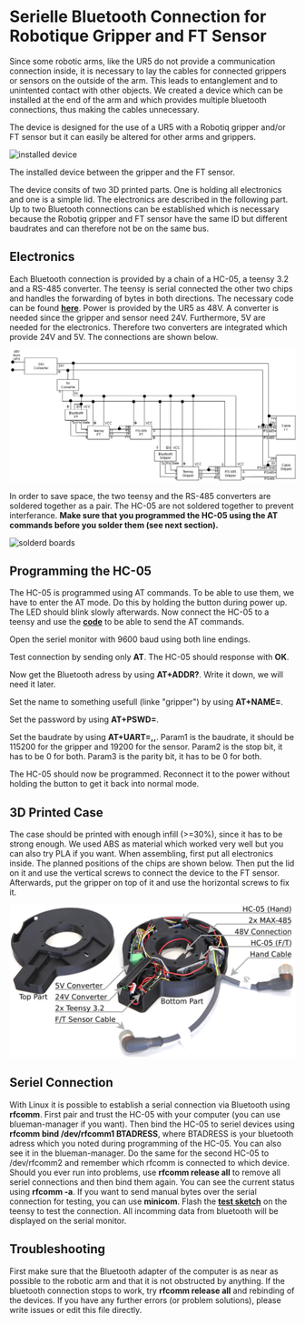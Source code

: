 # Serielle Bluetooth Connection for Robotique Gripper and FT Sensor

Since some robotic arms, like the UR5 do not provide a communication connection inside, it is necessary to lay the cables for connected grippers or sensors on the outside of the arm. This leads to entanglement and to unintented contact with other objects. We created a device which can be installed at the end of the arm and which provides multiple bluetooth connections, thus making the cables unnecessary.

The device is designed for the use of a UR5 with a Robotiq gripper and/or FT sensor but it can easily be altered for other arms and grippers.

![installed device](docs/installed_device.png)

The installed device between the gripper and the FT sensor.

The device consits of two 3D printed parts. One is holding all electronics and one is a simple lid. The electronics are described in the following part.
Up to two Bluetooth connections can be established which is necessary because the Robotiq gripper and FT sensor have the same ID but different baudrates and can therefore not be on the same bus.

## Electronics

Each Bluetooth connection is provided by a chain of a HC-05, a teensy 3.2 and a RS-485 converter. The teensy is serial connected the other two chips and handles the forwarding of bytes in both directions. The necessary code can be found [**here**](code).
Power is provided by the UR5 as 48V. A converter is needed since the gripper and sensor need 24V. Furthermore, 5V are needed for the electronics. Therefore two converters are integrated which provide 24V and 5V. The connections are shown below.

![circuit diagram](docs/wiring.png)

In order to save space, the two teensy and the RS-485 converters are soldered together as a pair. The HC-05 are not soldered together to prevent interferance. 
**Make sure that you programmed the HC-05 using the AT commands before you solder them (see next section).**

![solderd boards](docs/soldered.png)

## Programming the HC-05

The HC-05 is programmed using AT commands. To be able to use them, we have to enter the AT mode. Do this by holding the button during power up. The LED should blink slowly afterwards. Now connect the HC-05 to a teensy and use the [**code**](code/at.arduino) to be able to send the AT commands. 

Open the seriel monitor with 9600 baud using both line endings. 

Test connection by sending only **AT**. The HC-05 should response with **OK**.

Now get the Bluetooth adress by using **AT+ADDR?**. Write it down, we will need it later.

Set the name to something usefull (linke "gripper") by using **AT+NAME=<Param>**.

Set the password by using **AT+PSWD=<Param>**.

Set the baudrate by using **AT+UART=<Param>,<Param2>,<Param3>**. Param1 is the baudrate, it should be 115200 for the gripper and 19200 for the sensor. Param2 is the stop bit, it has to be 0 for both. Param3 is the parity bit, it has to be 0 for both.

The HC-05 should now be programmed. Reconnect it to the power without holding the button to get it back into normal mode.

## 3D Printed Case

The case should be printed with enough infill (>=30%), since it has to be strong enough. We used ABS as material which worked very well but you can also try PLA if you want.
When assembling, first put all electronics inside. The planned positions of the chips are shown below. Then put the lid on it and use the vertical screws to connect the device to the FT sensor. Afterwards, put the gripper on top of it and use the horizontal screws to fix it.

![assembyl](docs/open_device.png)

## Seriel Connection

With Linux it is possible to establish a serial connection via Bluetooth using **rfcomm**. First pair and trust the HC-05 with your computer (you can use blueman-manager if you want). Then bind the HC-05 to seriel devices using **rfcomm bind /dev/rfcomm1 BTADRESS**, where BTADRESS is your bluetooth adress which you noted during programming of the HC-05. You can also see it in the blueman-manager.
Do the same for the second HC-05 to /dev/rfcomm2 and remember which rfcomm is connected to which device.
Should you ever run into problems, use **rfcomm release all** to remove all seriel connections and then bind them again. You can see the current status using **rfcomm -a**.
If you want to send manual bytes over the serial connection for testing, you can use **minicom**.
Flash the [**test sketch**](code/test.arduino) on the teensy to test the connection. All incomming data from bluetooth will be displayed on the serial monitor.

## Troubleshooting

First make sure that the Bluetooth adapter of the computer is as near as possible to the robotic arm and that it is not obstructed by anything.
If the bluetooth connection stops to work, try **rfcomm release all** and rebinding of the devices.
If you have any further errors (or problem solutions), please write issues or edit this file directly.

